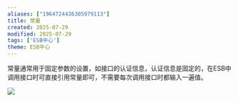```yaml
---
aliases: ["1964724436305979113"]
title: 常量
created: 2025-07-29
modified: 2025-07-29
tags: ['ESB中心']
theme: ESB中心
---
```


常量通常用于固定参数的设置，如接口的认证信息，认证信息是固定的，在ESB中调用接口时可直接引用常量即可，不需要每次调用接口时都输入一遍值。

![](https://myhelpdoc.oss-cn-heyuan.aliyuncs.com/mdimages/3cfd50dcdd5b02dec065fba398cbd6d6.jpg)